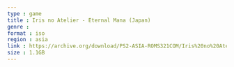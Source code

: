 ```yaml
---
type : game
title : Iris no Atelier - Eternal Mana (Japan)
genre : 
format : iso
region : asia
link : https://archive.org/download/PS2-ASIA-ROMS321COM/Iris%20no%20Atelier%20-%20Eternal%20Mana%20%28Japan%29.7z
size : 1.1GB
---
```


